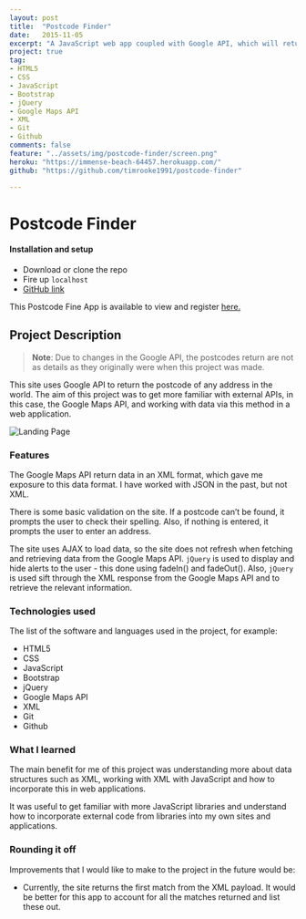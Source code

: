 ```yaml
---
layout: post
title:  "Postcode Finder"
date:   2015-11-05
excerpt: "A JavaScript web app coupled with Google API, which will return the postcode of any address in the world"
project: true
tag:
- HTML5
- CSS
- JavaScript
- Bootstrap
- jQuery
- Google Maps API
- XML
- Git
- Github
comments: false
feature: "../assets/img/postcode-finder/screen.png"
heroku: "https://immense-beach-64457.herokuapp.com/"
github: "https://github.com/timrooke1991/postcode-finder"

---
```


# Postcode Finder

#### Installation and setup

- Download or clone the repo
- Fire up `localhost`
- [GitHub link](https://github.com/timrooke1991/postcode-finder)

This Postcode Fine App is available to view and register [here.](https://immense-beach-64457.herokuapp.com/)

## Project Description

> **Note**: Due to changes in the Google API, the postcodes return are not as details as they originally were when this project was made.

This site uses Google API to return the postcode of any address in the world. The aim of this project was to get more familiar with external APIs, in this case, the Google Maps API, and working with data via this method in a web application.

![Landing Page](../assets/img/postcode-finder/screen.png)   

### [](https://github.com/timrooke1991/postcode-finder#features)Features

The Google Maps API return data in an XML format, which gave me exposure to this data format.  I have worked with JSON in the past, but not XML.

There is some basic validation on the site. If a postcode can’t be found, it prompts the user to check their spelling. Also, if nothing is entered, it prompts the user to enter an address.

The site uses AJAX to load data, so the site does not refresh when fetching and retrieving data from the Google Maps API. `jQuery` is used to display and hide alerts to the user - this done using fadeIn() and fadeOut(). Also, `jQuery` is used sift through the XML response from the Google Maps API and to retrieve the relevant information.

### [](https://github.com/timrooke1991/postcode-finder#technologies-used)Technologies used

The list of the software and languages used in the project, for example:

- HTML5
- CSS
- JavaScript
- Bootstrap
- jQuery
- Google Maps API
- XML
- Git
- Github

### [](https://github.com/timrooke1991/postcode-finder#challenges-faced)What I learned

The main benefit for me of this project was understanding more about data structures such as XML, working with XML with JavaScript and how to incorporate this in web applications.

It was useful to get familiar with more JavaScript libraries and understand how to incorporate external code from libraries into my own sites and applications.

### [](https://github.com/timrooke1991/postcode-finder#rounding-it-off)Rounding it off

Improvements that I would like to make to the project in the future would be:

- Currently, the site returns the first match from the XML payload. It would be better for this app to account for all the matches returned and list these out.  
